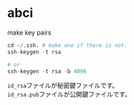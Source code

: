 abci
===

make key pairs
```python
cd ~/.ssh. # make one if there is not.
ssh-keygen -t rsa

# or
ssh-keygen -t rsa -b 4096
```

`id_rsa`ファイルが秘密鍵ファイルです。  
`id_rsa.pub`ファイルが公開鍵ファイルです。

